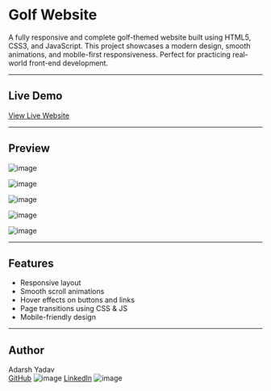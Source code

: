 # Golf Website 

A fully responsive and complete golf-themed website built using HTML5, CSS3, and JavaScript. This project showcases a modern design, smooth animations, and mobile-first responsiveness. Perfect for practicing real-world front-end development.

---


## Live Demo

 [View Live Website]([https://adarshyadav-dev.github.io/golf-website-responsive](https://github.com/AdarshYadav-dev/golf-website-responsive)) 

 ---

## Preview

![image](https://github.com/user-attachments/assets/8e72f4fe-efa8-4d67-8d3f-8d259a782061)

![image](https://github.com/user-attachments/assets/f9f524ab-77fe-4bd5-b987-b55b7b09aa63)

![image](https://github.com/user-attachments/assets/8f122330-790a-4a43-bc79-c1de073d5f9e)

![image](https://github.com/user-attachments/assets/2422b1ac-e0d6-494a-bf27-ea3a78cd3e62)

![image](https://github.com/user-attachments/assets/3512e6bd-b5e6-40ec-a476-eeff4b858816)

---

## Features

- Responsive layout
- Smooth scroll animations
- Hover effects on buttons and links
- Page transitions using CSS & JS
- Mobile-friendly design

---

## Author

Adarsh Yadav  
[GitHub](https://github.com/AdarshYadav-dev)  ![image]([https://github.com/user-attachments/assets/519361cc-dd4e-480c-9bd0-644f05eef890](https://github.com/AdarshYadav-dev))
[LinkedIn](www.linkedin.com/in/adarsh-yadav--7aa9a1276) ![image](https://github.com/user-attachments/assets/519361cc-dd4e-480c-9bd0-644f05eef890)






